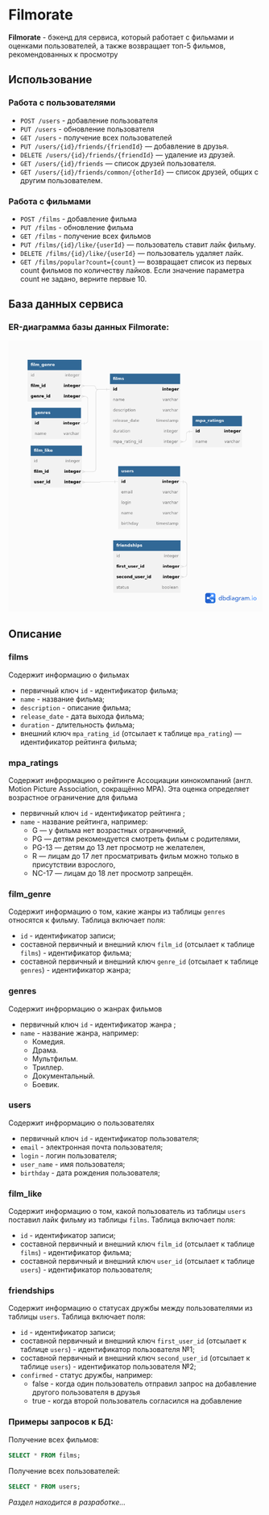 # Filmorate
**Filmorate** - бэкенд для сервиса, который работает с фильмами и оценками пользователей,
а также возвращает топ-5 фильмов, рекомендованных к просмотру

## Использование
### Работа с пользователями
- ```POST /users``` - добавление пользователя
- ```PUT /users``` - обновление пользователя
- ```GET /users``` - получение всех пользователей
- ```PUT /users/{id}/friends/{friendId}```  — добавление в друзья.
- ```DELETE /users/{id}/friends/{friendId}``` — удаление из друзей.
- ```GET /users/{id}/friends``` —  список друзей пользователя.
- ```GET /users/{id}/friends/common/{otherId}``` — список друзей, общих с другим пользователем.
### Работа с фильмами
- ```POST /films``` - добавление фильма
- ```PUT /films``` - обновление фильма
- ```GET /films``` - получение всех фильмов
- ```PUT /films/{id}/like/{userId}```  — пользователь ставит лайк фильму.
- ```DELETE /films/{id}/like/{userId}```  — пользователь удаляет лайк.
- ```GET /films/popular?count={count}``` — возвращает список из первых count фильмов по количеству лайков. Если значение параметра count не задано, верните первые 10.
## База данных сервиса
### ER-диаграмма базы данных Filmorate:
![ERD](src/main/resources/ERD_Filmorate.png)
## Описание
### films
Содержит информацию о фильмах
- первичный ключ `id` - идентификатор фильма;
- `name` - название фильма;
- `description` - описание фильма;
- `release_date` - дата выхода фильма;
- `duration` - длительность фильма;
-  внешний ключ `mpa_rating_id` (отсылает к таблице `mpa_rating`) — идентификатор рейтинга фильма;
### mpa_ratings
Содержит инфрормацию о рейтинге Ассоциации кинокомпаний (англ. Motion Picture Association,
сокращённо МРА). Эта оценка определяет возрастное ограничение для фильма
- первичный ключ `id` - идентификатор рейтинга ;
- `name` - название рейтинга, например:
  - G — у фильма нет возрастных ограничений,
  - PG — детям рекомендуется смотреть фильм с родителями,
  - PG-13 — детям до 13 лет просмотр не желателен,
  - R — лицам до 17 лет просматривать фильм можно только в присутствии взрослого,
  - NC-17 — лицам до 18 лет просмотр запрещён.
### film_genre
Содержит информацию о том, какие жанры из таблицы `genres` относятся к фильму.
Таблица включает поля:
- `id` - идентификатор записи;
- составной первичный и внешний ключ `film_id` (отсылает к таблице `films`) - идентификатор фильма;
- составной первичный и внешний ключ `genre_id` (отсылает к таблице `genres`) - идентификатор жанра;
### genres
Содержит инфрормацию о жанрах фильмов
- первичный ключ `id` - идентификатор жанра ;
- `name` - название жанра, например:
  - Комедия.
  - Драма.
  - Мультфильм.
  - Триллер.
  - Документальный.
  - Боевик.
### users
  Содержит инфрормацию о пользователях
- первичный ключ `id` - идентификатор пользователя;
- `email` - электронная почта пользователя;
- `login` - логин пользователя;
- `user_name` - имя пользователя;
- `birthday` - дата рождения пользователя;
### film_like
Содержит информацию о том, какой пользователь из таблицы `users` поставил лайк
фильму из таблицы `films`. Таблица включает поля:

- `id` - идентификатор записи;
- составной первичный и внешний ключ `film_id` (отсылает к таблице `films`) - идентификатор фильма;
- составной первичный и внешний ключ `user_id` (отсылает к таблице `users`) - идентификатор пользователя;

### friendships
Содержит информацию о статусах дружбы между пользователями из таблицы
`users`. Таблица включает поля:

- `id` - идентификатор записи;
- составной первичный и внешний ключ `first_user_id` (отсылает к таблице `users`) - идентификатор пользователя №1;
- составной первичный и внешний ключ `second_user_id` (отсылает к таблице `users`) - идентификатор пользователя №2;
- `confirmed` - статус дружбы, например:
  - false - когда один пользователь отправил запрос на добавление другого пользователя в друзья
  - true - когда второй пользователь согласился на добавление
### Примеры запросов к БД:
Получение всех фильмов:
```SQL
SELECT * FROM films;
```
Получение всех пользователей:
```SQL
SELECT * FROM users;
```
_Раздел находится в разработке..._
